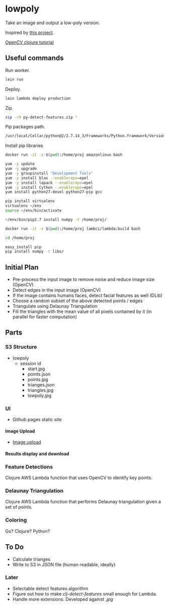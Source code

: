 # lowpoly

Take an image and output a low-poly version.

Inspired by [this project](https://github.com/ghostwriternr/lowpolify/blob/master/scripts/lowpolify.py).

[OpenCV clojure tutorial](https://docs.opencv.org/3.1.0/d7/d1e/tutorial_clojure_dev_intro.html)

## Useful commands

Run worker.

```bash
lein run
```

Deploy.

```bash
lein lambda deploy production
```

Zip.

```bash
zip -r9 py-detect-features.zip *
```

Pip packages path.

```bash
/usr/local/Cellar/python@2/2.7.14_3/Frameworks/Python.framework/Versions/2.7/lib/python2.7/site-packages
```

Install pip libraries

```bash
docker run -it -v $(pwd):/home/proj amazonlinux bash

yum -y update
yum -y upgrade
yum -y groupinstall "Development Tools"
yum -y install blas --enablerepo=epel
yum -y install lapack --enablerepo=epel
yum -y install Cython --enablerepo=epel
yum install python27-devel python27-pip gcc

pip install virtualenv
virtualenv ~/env
source ~/env/bin/activate

~/env/bin/pip2.7 install numpy -t /home/proj/
```

```bash
docker run -it -v $(pwd):/home/proj lambci/lambda:build bash

cd /home/proj

easy_install pip
pip install numpy -t libs/
```

## Initial Plan

- Pre-process the input image to remove noise and reduce image size (OpenCV)
- Detect edges in the input image (OpenCV)
- If the image contains humans faces, detect facial features as well (DLib)
- Choose a random subset of the above detected points / edges
- Triangulate using Delaunay Triangulation
- Fill the triangles with the mean value of all pixels contained by it (in parallel for faster computation)

## Parts

### S3 Structure

- lowpoly
  - session id
    - start.jpg
    - points.json
    - points.jpg
    - trianges.json
    - triangles.jpg
    - lowpoly.jpg

### UI

- Github pages static site

#### Image Upload

- [Image upload](https://docs.aws.amazon.com/sdk-for-javascript/v2/developer-guide/s3-example-photo-album.html)

#### Results display and download

### Feature Detections

Clojure AWS Lambda function that uses OpenCV to identify key points.

### Delaunay Triangulation

Clojure AWS Lambda function that performs Delaunay triangulation given a set of points.

### Coloring

Go? Clojure? Python?

## To Do

- Calculate trianges
- Write to S3 in JSON file (human readable, ideally)

### Later

- Selectable detect features algorithm
- Figure out how to make _clj-detect-features_ small enough for Lambda.
- Handle more extensions. Developed against _.jpg_
